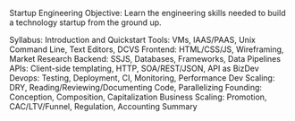 Startup Engineering
Objective:
Learn the engineering skills needed to build a technology startup from the ground up.

Syllabus:
Introduction and Quickstart
Tools: VMs, IAAS/PAAS, Unix Command Line, Text Editors, DCVS
Frontend: HTML/CSS/JS, Wireframing, Market Research
Backend: SSJS, Databases, Frameworks, Data Pipelines
APIs: Client-side templating, HTTP, SOA/REST/JSON, API as BizDev
Devops: Testing, Deployment, CI, Monitoring, Performance
Dev Scaling: DRY, Reading/Reviewing/Documenting Code, Parallelizing
Founding: Conception, Composition, Capitalization
Business Scaling: Promotion, CAC/LTV/Funnel, Regulation, Accounting
Summary